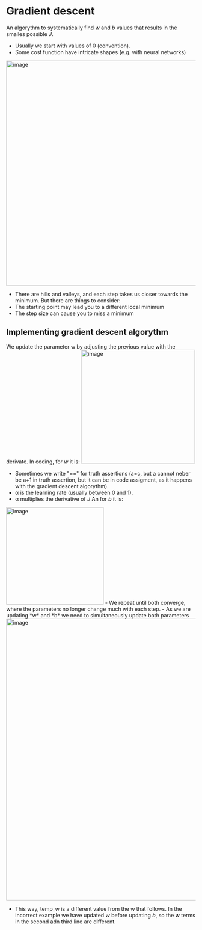 # Gradient descent

An algorythm to systematically find *w* and *b* values that results in the smalles possible *J*.
  - Usually we start with values of 0 (convention).
  - Some cost function have intricate shapes (e.g. with neural networks)
  <img width="599" alt="image" src="https://user-images.githubusercontent.com/43887905/183286649-39a670b5-19e5-4ac5-926d-60a436d9a2c1.png">

  - There are hills and valleys, and each step takes us closer towards the minimum. But there are things to consider:
   -  The starting point may lead you to a different local minimum
   -  The step size can cause you to miss a minimum

## Implementing gradient descent algorythm

We update the parameter w by adjusting the previous value with the derivate. In coding, for *w* it is:
<img width="303" alt="image" src="https://user-images.githubusercontent.com/43887905/183286772-939aaf7e-93e4-45e0-9aa8-85dc86fce377.png">
  - Sometimes we write "==" for truth assertions (a=c, but a cannot neber be a+1 in truth assertion, but it can be in code assigment, as it happens with the gradient descent algorythm).
  - α is the learning rate (usually between 0 and 1).
  - α multiplies the derivative of *J*
 An for *b* it is:
 <img width="259" alt="image" src="https://user-images.githubusercontent.com/43887905/183286894-c266c25c-096c-46bc-9f41-956c6d9050b2.png">
  - We repeat until both converge, where the parameters no longer change much with each step.
  - As we are updating *w* and *b* we need to simultaneously update both parameters
<img width="750" alt="image" src="https://user-images.githubusercontent.com/43887905/183286960-1a97d5d9-b44b-49ac-8245-6be56eaded4c.png">

  - This way, temp_w is a different value from the w that follows. In the incorrect example we have updated *w* before updating *b*, so the *w* terms in the second adn third line are different.




